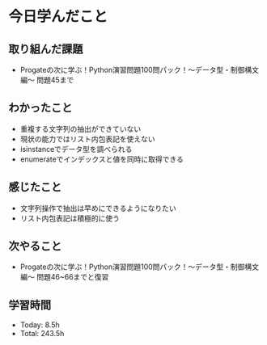 # 今日学んだこと
## 取り組んだ課題
- Progateの次に学ぶ！Python演習問題100問パック！〜データ型・制御構文編〜 問題45まで
## わかったこと
- 重複する文字列の抽出ができていない
- 現状の能力ではリスト内包表記を使えない
- isinstanceでデータ型を調べられる
- enumerateでインデックスと値を同時に取得できる
## 感じたこと
- 文字列操作で抽出は早めにできるようになりたい
- リスト内包表記は積極的に使う
## 次やること
- Progateの次に学ぶ！Python演習問題100問パック！〜データ型・制御構文編〜 問題46~66までと復習
## 学習時間
- Today: 8.5h
- Total: 243.5h